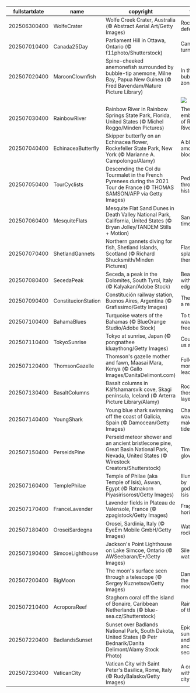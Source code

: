|fullstartdate|name|copyright|title|image|
|--|--|--|--|--|
202506300400|WolfeCrater|Wolfe Creek Crater, Australia (© Abstract Aerial Art/Getty Images)|Rock-solid defence|![](/en-CA/2025/07/202506300400WolfeCrater.jpg)|
202507010400|Canada25Day|Parliament Hill in Ottawa, Ontario (© f11photo/Shutterstock)|Canada turns 158|![](/en-CA/2025/07/202507010400Canada25Day.jpg)|
202507020400|MaroonClownfish|Spine-cheeked anemonefish surrounded by bubble-tip anemone, Milne Bay, Papua New Guinea (© Fred Bavendam/Nature Picture Library)|In the bubble-tip zone|![](/en-CA/2025/07/202507020400MaroonClownfish.jpg)|
||||![](/en-CA/2025/07/.jpg)|
202507030400|RainbowRiver|Rainbow River in Rainbow Springs State Park, Florida, United States (© Michel Roggo/Minden Pictures)|The clear embrace of Rainbow River|![](/en-CA/2025/07/202507030400RainbowRiver.jpg)|
202507040400|EchinaceaButterfly|Skipper butterfly on an Echinacea flower, Rockefeller State Park, New York (© Marianne A. Campolongo/Alamy)|A blur among the blooms|![](/en-CA/2025/07/202507040400EchinaceaButterfly.jpg)|
202507050400|TourCyclists|Descending the Col du Tourmalet in the French Pyrenees during the 2021 Tour de France (© THOMAS SAMSON/AFP via Getty Images)|Pedalling through history|![](/en-CA/2025/07/202507050400TourCyclists.jpg)|
202507060400|MesquiteFlats|Mesquite Flat Sand Dunes in Death Valley National Park, California, United States (© Bryan Jolley/TANDEM Stills + Motion)|Sands of time|![](/en-CA/2025/07/202507060400MesquiteFlats.jpg)|
202507070400|ShetlandGannets|Northern gannets diving for fish, Shetland Islands, Scotland (© Richard Shucksmith/Minden Pictures)|Flash, splash, then snack|![](/en-CA/2025/07/202507070400ShetlandGannets.jpg)|
202507080400|SecedaPeak|Seceda, a peak in the Dolomites, South Tyrol, Italy (© Kalyakan/Adobe Stock)|Beauty with an edge|![](/en-CA/2025/07/202507080400SecedaPeak.jpg)|
202507090400|ConstitucionStation|Constitución railway station, Buenos Aires, Argentina (© Grafissimo/Getty Images)|The rise of a republic|![](/en-CA/2025/07/202507090400ConstitucionStation.jpg)|
202507100400|BahamaBlues|Turquoise waters of the Bahamas (© BlueOrange Studio/Adobe Stock)|To the waves of freedom|![](/en-CA/2025/07/202507100400BahamaBlues.jpg)|
202507110400|TokyoSunrise|Tokyo at sunrise, Japan (© pongnathee kluaythong/Getty Images)|Counting us all in|![](/en-CA/2025/07/202507110400TokyoSunrise.jpg)|
202507120400|ThomsonGazelle|Thomson's gazelle mother and fawn, Maasai Mara, Kenya (© Gallo Images/DanitaDelimont.com)|Following mom's lead|![](/en-CA/2025/07/202507120400ThomsonGazelle.jpg)|
202507130400|BasaltColumns|Basalt columns in Kálfshamarsvík cove, Skagi peninsula, Iceland (© Arterra Picture Library/Alamy)|Rockin' those layers|![](/en-CA/2025/07/202507130400BasaltColumns.jpg)|
202507140400|YoungShark|Young blue shark swimming off the coast of Galicia, Spain (© Damocean/Getty Images)|Chasing waves, making tides|![](/en-CA/2025/07/202507140400YoungShark.jpg)|
202507150400|PerseidsPine|Perseid meteor shower and an ancient bristlecone pine, Great Basin National Park, Nevada, United States (© Wirestock Creators/Shutterstock)|Timeless glow|![](/en-CA/2025/07/202507150400PerseidsPine.jpg)|
202507160400|TemplePhilae|Temple of Philae (aka Temple of Isis), Aswan, Egypt (© Ratnakorn Piyasirisorost/Getty Images)|Illuminated by goddess Isis|![](/en-CA/2025/07/202507160400TemplePhilae.jpg)|
202507170400|FranceLavender|Lavender fields in Plateau de Valensole, France (© zpagistock/Getty Images)|Fragrant horizons|![](/en-CA/2025/07/202507170400FranceLavender.jpg)|
202507180400|OroseiSardegna|Orosei, Sardinia, Italy (© EyeEm Mobile GmbH/Getty Images)|Water, air, rock|![](/en-CA/2025/07/202507180400OroseiSardegna.jpg)|
202507190400|SimcoeLighthouse|Jackson's Point Lighthouse on Lake Simcoe, Ontario (© AWSeebaran/E+/Getty Images)|Silent watcher|![](/en-CA/2025/07/202507190400SimcoeLighthouse.jpg)|
202507200400|BigMoon|The moon's surface seen through a telescope (© Sergey Kuznetsov/Getty Images)|Dancing in the moonlight|![](/en-CA/2025/07/202507200400BigMoon.jpg)|
202507210400|AcroporaReef|Staghorn coral off the island of Bonaire, Caribbean Netherlands (© blue-sea.cz/Shutterstock)|Rainforests of the sea|![](/en-CA/2025/07/202507210400AcroporaReef.jpg)|
202507220400|BadlandsSunset|Sunset over Badlands National Park, South Dakota, United States (© Petr Bednarik/Danita Delimont/Alamy Stock Photo)|Epic sunsets and ancient secrets|![](/en-CA/2025/07/202507220400BadlandsSunset.jpg)|
202507230400|VaticanCity|Vatican City with Saint Peter's Basilica, Rome, Italy (© RudyBalasko/Getty Images)|A country within a city|![](/en-CA/2025/07/202507230400VaticanCity.jpg)|
